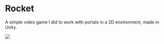 # Rocket
A simple video game I did to work with portals in a 2D environment, made in Unity.

<img src='./misc/output.gif'>
